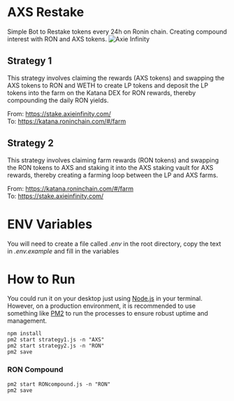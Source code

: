 # AXS Restake
Simple Bot to Restake tokens every 24h on Ronin chain. Creating compound interest with RON and AXS tokens. 
![Axie Infinity](https://oganiza.com/wp-content/uploads/2021/07/https___bucketeer-e05bbc84-baa3-437e-9518-adb32be77984.s3.amazonaws.com_public_images_53c0b5af-ffd1-41fc-acbf-6e21fffd6885_1736x807-1536x714.png)

## Strategy 1
This strategy involves claiming the rewards (AXS tokens) and swapping the AXS tokens to RON and WETH to create LP tokens and deposit the LP tokens into the farm on the Katana DEX for RON rewards, thereby compounding the daily RON yields. 

From: https://stake.axieinfinity.com/ \
To: https://katana.roninchain.com/#/farm

## Strategy 2
This strategy involves claiming farm rewards (RON tokens) and swapping the RON tokens to AXS and staking it into the AXS staking vault for AXS rewards, thereby creating a farming loop between the LP and AXS farms.

From: https://katana.roninchain.com/#/farm \
To: https://stake.axieinfinity.com/


# ENV Variables 
You will need to create a file called *.env* in the root directory, copy the text in *.env.example* and fill in the variables 


# How to Run 
You could run it on your desktop just using [Node.js](https://github.com/nodejs/node) in your terminal. However, on a production environment, it is recommended to use something like [PM2](https://github.com/Unitech/pm2) to run the processes to ensure robust uptime and management. 
```
npm install
pm2 start strategy1.js -n "AXS"
pm2 start strategy2.js -n "RON"
pm2 save

```

### RON Compound
```
pm2 start RONcompound.js -n "RON"
pm2 save
```
